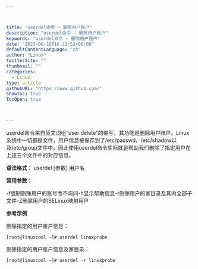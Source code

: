 ```yaml
---



title: "userdel命令 – 删除用户账户"
description: "userdel命令 – 删除用户账户"
keywords: "userdel命令 – 删除用户账户"
date: "2023-06-18T16:22:52+08:00"
defaultContentLanguage: "zh"
author: "Linux"
twitterSite: ""
thumbnail: ""
categories:
  - Linux
type: article
githubURL: "https://www.github.com/"
ShowToc: true
TocOpen: true



---
```


userdel命令来自英文词组“user delete”的缩写，其功能是删除用户账户。Linux系统中一切都是文件，用户信息被保存到了/etc/passwd、/etc/shadow以及/etc/group文件中，因此使用userdel命令实际就是帮助我们删除了指定用户在上述三个文件中的对应信息。

**语法格式：** userdel [参数] 用户名

**常用参数：**

-f强制删除用户的账号而不询问-h显示帮助信息-r删除用户的家目录及其内全部子文件-Z删除用户的SELinux映射用户

**参考示例**

删除指定的用户账户信息：

```
[root@linuxcool ~]# userdel linuxprobe
```

删除指定的用户账户信息及家目录：

```
[root@linuxcool ~]# userdel -r linuxprobe
```